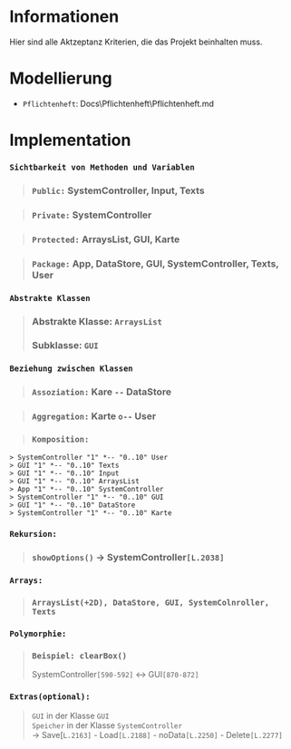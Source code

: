 # Informationen

Hier sind alle Aktzeptanz Kriterien, die das Projekt beinhalten muss.

# Modellierung


- `Pflichtenheft`: Docs\Pflichtenheft\Pflichtenheft.md





# Implementation 


 ### `Sichtbarkeit von Methoden und Variablen` 

  > ### `Public:` SystemController, Input, Texts

  > ### `Private:` SystemController

  > ### `Protected:` ArraysList, GUI, Karte
  
  > ### `Package:` App, DataStore, GUI, SystemController, Texts, User

   ### `Abstrakte Klassen` 

> ### Abstrakte Klasse: `ArraysList`
> ### Subklasse: `GUI`

   ### `Beziehung zwischen Klassen` 
  > ### `Assoziation:` Kare `--` DataStore

  > ### `Aggregation:` Karte `o--` User

  > ### `Komposition:` 

    > SystemController "1" *-- "0..10" User 
    > GUI "1" *-- "0..10" Texts
    > GUI "1" *-- "0..10" Input
    > GUI "1" *-- "0..10" ArraysList
    > App "1" *-- "0..10" SystemController
    > SystemController "1" *-- "0..10" GUI
    > GUI "1" *-- "0..10" DataStore
    > SystemController "1" *-- "0..10" Karte

   ### `Rekursion:` 
   > ### `showOptions()` -> SystemController`[L.2038]`

   ### `Arrays:` 
   > ### `ArraysList(+2D), DataStore, GUI, SystemColnroller, Texts`

   ### `Polymorphie:` 
   > ### `Beispiel: clearBox()`
   > SystemController`[590-592]` <-> GUI`[870-872]`


   ### `Extras(optional):` 
   > `GUI` in der Klasse `GUI`\
   > `Speicher` in der Klasse `SystemController` \
   -> Save[`L.2163]` - Load`[L.2188]` - noData`[L.2250]` - Delete`[L.2277]`
